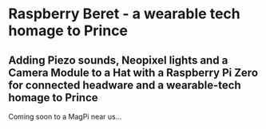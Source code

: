 # Raspberry Beret - a wearable tech homage to Prince

## Adding Piezo sounds, Neopixel lights and a Camera Module to a Hat with a Raspberry Pi Zero for connected headware and a wearable-tech homage to Prince

Coming soon to a MagPi near us...
